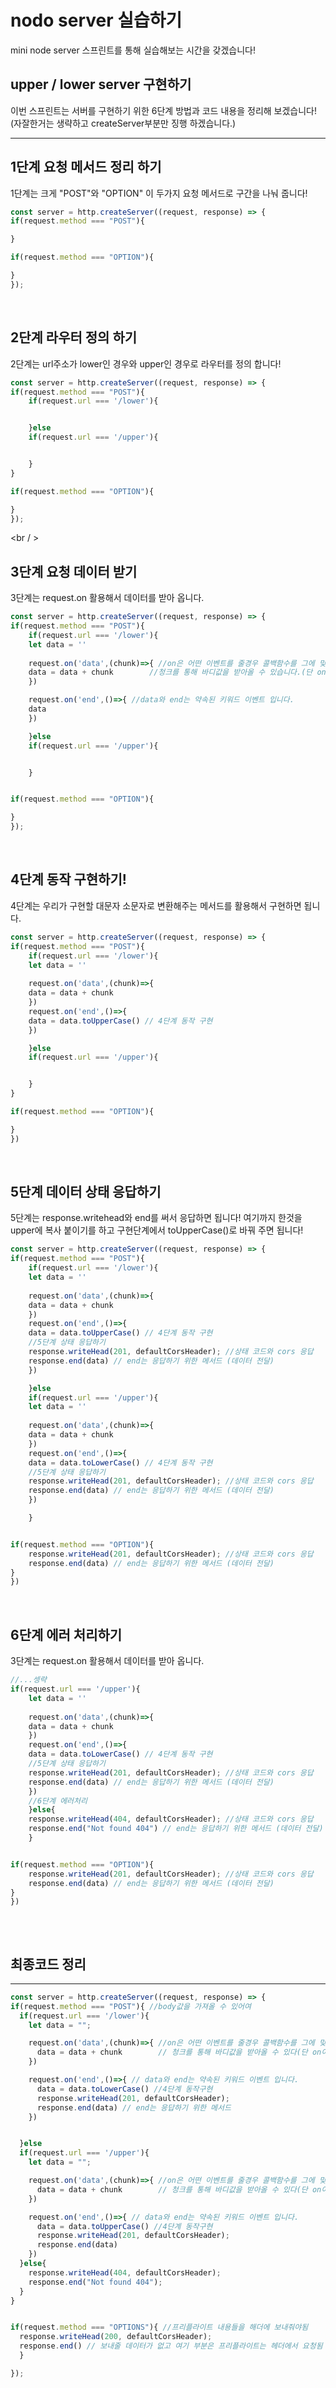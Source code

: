 # nodo server 실습하기
mini node server 스프린트를 통해 실습해보는 시간을 갖겠습니다!
<br />

## upper / lower server 구현하기
이번 스프린트는 서버를 구현하기 위한 6단계 방법과 코드 내용을 정리해 보겠습니다!(자잘한거는 생략하고 createServer부분만 징행 하겠습니다.)

---

## 1단계 요청 메서드 정리 하기
1단계는 크게 "POST"와 "OPTION" 이 두가지 요청 메서드로 구간을 나눠 줍니다!
<br /> 

```js
const server = http.createServer((request, response) => {
if(request.method === "POST"){

}

if(request.method === "OPTION"){

}
});
```
<br /> 

## 2단계 라우터 정의 하기
2단계는 url주소가 lower인 경우와 upper인 경우로 라우터를 정의 합니다!
<br /> 

```js
const server = http.createServer((request, response) => {
if(request.method === "POST"){
    if(request.url === '/lower'){


    }else
    if(request.url === '/upper'){


    }
}

if(request.method === "OPTION"){

}
});
```
<br / >

## 3단계 요청 데이터 받기
3단계는 request.on 활용해서 데이터를 받아 옵니다.
<br /> 

```js
const server = http.createServer((request, response) => {
if(request.method === "POST"){
    if(request.url === '/lower'){
    let data = ''
    
    request.on('data',(chunk)=>{ //on은 어떤 이벤트를 줄경우 콜백함수를 그에 맞춰 실행하는 메서드 입니다.
    data = data + chunk        //청크를 통해 바디값을 받아올 수 있습니다.(단 on이라는 데이터 키워드를 넣어야 됨)
    })

    request.on('end',()=>{ //data와 end는 약속된 키워드 이벤트 입니다.
    data
    })

    }else
    if(request.url === '/upper'){


    }


if(request.method === "OPTION"){

}
});
```
<br />

## 4단계 동작 구현하기!
4단계는 우리가 구현할 대문자 소문자로 변환해주는 메서드를 활용해서 구현하면 됩니다. 
<br /> 

```js
const server = http.createServer((request, response) => {
if(request.method === "POST"){
    if(request.url === '/lower'){
    let data = ''
    
    request.on('data',(chunk)=>{
    data = data + chunk        
    })
    request.on('end',()=>{ 
    data = data.toUpperCase() // 4단계 동작 구현
    })

    }else
    if(request.url === '/upper'){


    }
}

if(request.method === "OPTION"){

}
})
```
<br />

## 5단계 데이터 상태 응답하기
5단계는 response.writehead와 end를 써서 응답하면 됩니다! 여기까지 한것을 upper에 복사 붙이기를 하고 구현단계에서 toUpperCase()로 바꿔 주면 됩니다!
<br /> 

```js
const server = http.createServer((request, response) => {
if(request.method === "POST"){
    if(request.url === '/lower'){
    let data = ''
   
    request.on('data',(chunk)=>{
    data = data + chunk        
    })
    request.on('end',()=>{ 
    data = data.toUpperCase() // 4단계 동작 구현
    //5단계 상태 응답하기
    response.writeHead(201, defaultCorsHeader); //상태 코드와 cors 응답
    response.end(data) // end는 응답하기 위한 메서드 (데이터 전달)
    })

    }else
    if(request.url === '/upper'){
    let data = ''
   
    request.on('data',(chunk)=>{
    data = data + chunk        
    })
    request.on('end',()=>{ 
    data = data.toLowerCase() // 4단계 동작 구현
    //5단계 상태 응답하기
    response.writeHead(201, defaultCorsHeader); //상태 코드와 cors 응답
    response.end(data) // end는 응답하기 위한 메서드 (데이터 전달)
    })

    }


if(request.method === "OPTION"){
    response.writeHead(201, defaultCorsHeader); //상태 코드와 cors 응답
    response.end(data) // end는 응답하기 위한 메서드 (데이터 전달)
}
})
```
<br />

## 6단계 에러 처리하기
3단계는 request.on 활용해서 데이터를 받아 옵니다.
<br /> 

```js
//...셍략
if(request.url === '/upper'){
    let data = ''
   
    request.on('data',(chunk)=>{
    data = data + chunk        
    })
    request.on('end',()=>{ 
    data = data.toLowerCase() // 4단계 동작 구현
    //5단계 상태 응답하기
    response.writeHead(201, defaultCorsHeader); //상태 코드와 cors 응답
    response.end(data) // end는 응답하기 위한 메서드 (데이터 전달)
    })
    //6단계 에러처리
    }else{
    response.writeHead(404, defaultCorsHeader); //상태 코드와 cors 응답
    response.end("Not found 404") // end는 응답하기 위한 메서드 (데이터 전달)
    }


if(request.method === "OPTION"){
    response.writeHead(201, defaultCorsHeader); //상태 코드와 cors 응답
    response.end(data) // end는 응답하기 위한 메서드 (데이터 전달)
}
})
   
```
<br />

## 최종코드 정리

---

```js
const server = http.createServer((request, response) => {
if(request.method === "POST"){ //body값을 가져올 수 있어여
  if(request.url === '/lower'){
    let data = "";

    request.on('data',(chunk)=>{ //on은 어떤 이벤트를 줄경우 콜백함수를 그에 맞춰 실행하는 메서드
      data = data + chunk        // 청크를 통해 바디값을 받아올 수 있다(단 on이라는 데이터 키워드를 넣어야 됨)
    })

    request.on('end',()=>{ // data와 end는 약속된 키워드 이벤트 입니다.
      data = data.toLowerCase() //4단계 동작구현
      response.writeHead(201, defaultCorsHeader);
      response.end(data) // end는 응답하기 위한 메서드
    })


  }else 
  if(request.url === '/upper'){
    let data = "";

    request.on('data',(chunk)=>{ //on은 어떤 이벤트를 줄경우 콜백함수를 그에 맞춰 실행하는 메서드
      data = data + chunk        // 청크를 통해 바디값을 받아올 수 있다(단 on이라는 데이터 키워드를 넣어야 됨)
    })

    request.on('end',()=>{ // data와 end는 약속된 키워드 이벤트 입니다.
      data = data.toUpperCase() //4단계 동작구현
      response.writeHead(201, defaultCorsHeader);
      response.end(data)
    })
  }else{
    response.writeHead(404, defaultCorsHeader);
    response.end("Not found 404");
  }
}


if(request.method === "OPTIONS"){ //프리플라이트 내용들을 해더에 보내줘야됨 
  response.writeHead(200, defaultCorsHeader);
  response.end() // 보내줄 데이터가 없고 여기 부분은 프리플라이트는 헤더에서 요청됨
  }

});
```